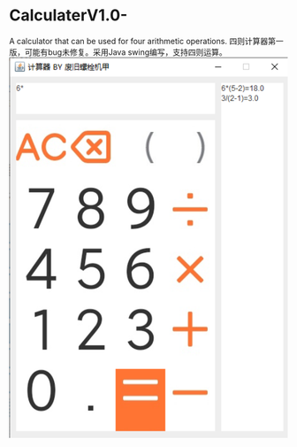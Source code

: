 # CalculaterV1.0-
A calculator that can be used for four arithmetic operations.
四则计算器第一版，可能有bug未修复。采用Java swing编写，支持四则运算。
<img src="Calculator.png" width="600">
